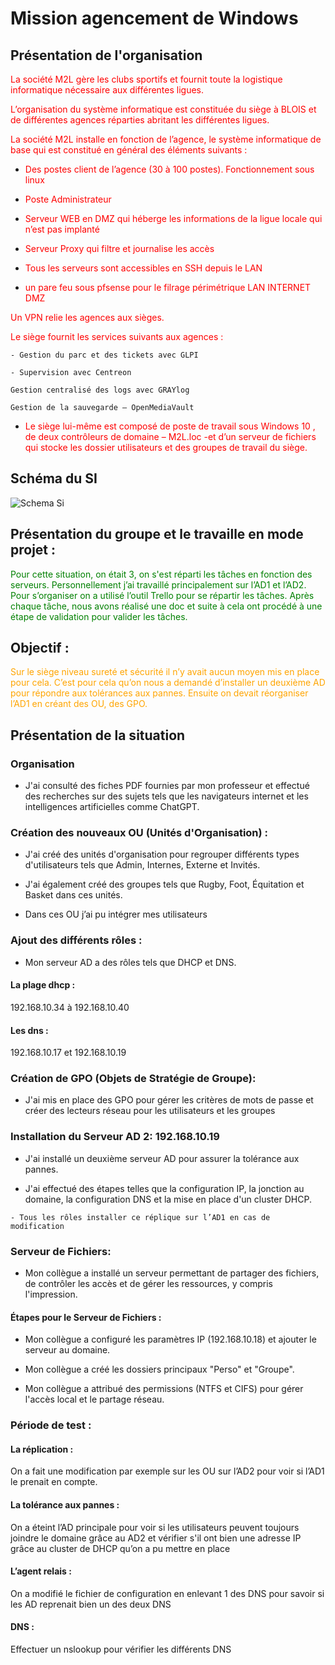 # Mission agencement de Windows

## Présentation de l'organisation

<span style="color:red"> La société M2L gère les clubs sportifs et fournit toute la logistique informatique nécessaire aux différentes ligues.</span>

<span style="color:red">L’organisation du système informatique est constituée du siège à BLOIS et de différentes agences réparties abritant les différentes ligues.</span> 

<span style="color:red">La société M2L installe en fonction de l’agence, le système informatique de base qui est constitué en général des éléments suivants :</span>

	
- <span style="color:red">Des postes client de l’agence (30 à 100 postes). Fonctionnement sous linux </span>

- <span style="color:red">Poste Administrateur </span>

- <span style="color:red">Serveur WEB en DMZ qui héberge les informations de la ligue locale qui n’est pas implanté </span>

- <span style="color:red">Serveur Proxy qui filtre et journalise les accès </span>

- <span style="color:red">Tous les serveurs sont accessibles en SSH depuis le LAN </span>

- <span style="color:red">un pare feu sous pfsense pour le filrage périmétrique LAN INTERNET DMZ </span>


<span style="color:red">Un VPN relie les agences aux sièges.</span>

	 
<span style="color:red">Le siège fournit les services suivants aux agences :</span>

	- Gestion du parc et des tickets avec GLPI 

	- Supervision avec Centreon 

	Gestion centralisé des logs avec GRAYlog 

	Gestion de la sauvegarde – OpenMediaVault  



- <span style="color:red">Le siège lui-même est composé de poste de travail sous Windows 10 , de deux contrôleurs de domaine – M2L.loc -et d’un serveur de fichiers qui stocke les dossier utilisateurs et des groupes de travail du siège.</span>

## Schéma du SI 

![Schema Si](../images/Schema_SI.JPG)
 
## Présentation du groupe et le travaille en mode projet  :  

<span style="color:green">Pour cette situation, on était 3, on s'est réparti les tâches en fonction des serveurs. Personnellement j’ai travaillé principalement sur l’AD1 et l’AD2. Pour s’organiser on a utilisé l’outil Trello pour se répartir les tâches. Après chaque tâche, nous avons réalisé une doc et suite à cela ont procédé à une étape de validation pour valider les tâches.</span>

 

## Objectif : 

<span style="color:orange">Sur le siège niveau sureté et sécurité il n’y avait aucun moyen mis en place pour cela. C’est pour cela qu’on nous a demandé d’installer un deuxième AD pour répondre aux tolérances aux pannes. Ensuite on devait réorganiser l’AD1 en créant des OU, des GPO.</span>

## Présentation de la situation 

### Organisation 

   - J'ai consulté des fiches PDF fournies par mon professeur et effectué des recherches sur des sujets tels que les navigateurs internet et les intelligences artificielles comme ChatGPT. 

 

### Création des nouveaux OU (Unités d'Organisation) : 

   - J'ai créé des unités d'organisation pour regrouper différents types d'utilisateurs tels que Admin, Internes, Externe et Invités. 

   - J'ai également créé des groupes tels que Rugby, Foot, Équitation et Basket dans ces unités. 

   - Dans ces OU j’ai pu intégrer mes utilisateurs  

 

### Ajout des différents rôles : 

   - Mon serveur AD a des rôles tels que DHCP et DNS. 

 

#### La plage dhcp :  

 

192.168.10.34 à 192.168.10.40 

 

#### Les dns :  

 

192.168.10.17 et 192.168.10.19 


### Création de GPO (Objets de Stratégie de Groupe): 

   - J'ai mis en place des GPO pour gérer les critères de mots de passe et créer des lecteurs réseau pour les utilisateurs et les groupes 

 

### Installation du Serveur AD 2: 192.168.10.19 

   - J'ai installé un deuxième serveur AD pour assurer la tolérance aux pannes. 

   - J'ai effectué des étapes telles que la configuration IP, la jonction au domaine, la configuration DNS et la mise en place d'un cluster DHCP. 

    - Tous les rôles installer ce réplique sur l’AD1 en cas de modification  

 

### Serveur de Fichiers: 

   - Mon collègue a installé un serveur permettant de partager des fichiers, de contrôler les accès et de gérer les ressources, y compris l'impression. 

 

#### Étapes pour le Serveur de Fichiers : 

   - Mon collègue a configuré les paramètres IP (192.168.10.18) et ajouter le serveur au domaine. 

   - Mon collègue a créé les dossiers principaux "Perso" et "Groupe". 

   - Mon collègue a attribué des permissions (NTFS et CIFS) pour gérer l'accès local et le partage réseau. 

 

### Période de test :  

#### La réplication :   

On a fait une modification par exemple sur les OU sur l’AD2 pour voir si l’AD1 le prenait en compte. 


#### La tolérance aux pannes :  

On a éteint l’AD principale pour voir si les utilisateurs peuvent toujours joindre le domaine grâce au AD2 et vérifier s'il ont bien une adresse IP grâce au cluster de DHCP qu’on a pu mettre en place  


#### L’agent relais : 

On a modifié le fichier de configuration en enlevant 1 des DNS pour savoir si les AD reprenait bien un des deux DNS 


#### DNS :

Effectuer un nslookup  pour vérifier les différents DNS 



